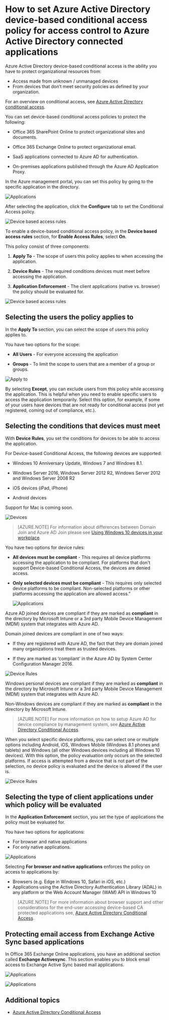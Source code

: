 <properties
	pageTitle="How to set Azure Active Directory device-based conditional access policy for access control to Azure Active Directory connected applications"
	description="Explains how IT admins can set device-based conditional access policies for Azure AD connected applications."
	services="active-directory"
	documentationCenter=""
	authors="markusvi"
	manager="femila"
	editor=""/>

<tags
	ms.service="active-directory"
	ms.workload="identity"
	ms.tgt_pltfrm="na"
	ms.devlang="na"
	ms.topic="article"
	ms.date="09/14/2016"
	ms.author="markvi"/>


# How to set Azure Active Directory device-based conditional access policy for access control to Azure Active Directory connected applications 


Azure Active Directory device-based conditional access is the ability you have to protect organizational resources from:

- Access made from unknown / unmanaged devices 
- From devices that don’t meet security policies as defined by your organization. 

For an overview on conditional access, see [Azure Active Directory conditional access](active-directory-conditional-access.md). 

You can set device-based conditional access policies to protect the following: 

- Office 365 SharePoint Online to protect organizational sites and documents. 

- Office 365 Exchange Online to protect organizational email. 

- SaaS applications connected to Azure AD for authentication. 

- On-premises applications published through the Azure AD Application Proxy. 


In the Azure management portal, you can set this policy by going to the specific application in the directory. 

 
  ![Applications](./media/active-directory-conditional-access-policy-connected-applications/01.png "Applications")


After selecting the application, click the **Configure** tab to set the Conditional Access policy.  


  ![Device based access rules](./media/active-directory-conditional-access-policy-connected-applications/02.png "Device based access rules")


 

To enable a device-based conditional access policy, in the **Device based access rules** section, for **Enable Access Rules**, select **On**. 

This policy consist of three components:

1. **Apply To** -  The scope of users this policy applies to when accessing the application. 

2. **Device Rules** -  The required conditions devices must meet before accessing the application. 

3. **Application Enforcement** -  The client applications (native vs. browser) the policy should be evaluated for. 

  ![Device based access rules](./media/active-directory-conditional-access-policy-connected-applications/03.png "Device based access rules")
 

## Selecting the users the policy applies to 

In the **Apply To** section, you can select the scope of users this policy applies to. 

You have two options for the scope:

- **All Users** - For everyone accessing the application 

- **Groups** - To limit the scope to users that are a member of a group or groups. 

![Apply to](./media/active-directory-conditional-access-policy-connected-applications/11.png "Apply to")


By selecting **Except**, you can exclude users from this policy while accessing the application. This is helpful when you need to enable specific users to access the application temporarily. Select this option, for example, if some of your users have devices that are not ready for conditional access (not yet registered, coming out of compliance, etc.).
 

## Selecting the conditions that devices must meet 

With **Device Rules**, you set the conditions for devices to be able to access the application. 

For Device-based Conditional Access, the following devices are supported: 

- Windows 10 Anniversary Update, Windows 7 and Windows 8.1. 

- Windows Server 2016, Windows Server 2012 R2, Windows Server 2012 and Windows Server 2008 R2 

- iOS devices (iPad, iPhone) 

- Android devices 

Support for Mac is coming soon. 

  ![Devices](./media/active-directory-conditional-access-policy-connected-applications/04.png "Applications")



 >[AZURE.NOTE] For information about differences between Domain Join and Azure AD Join please see [Using Windows 10 devices in your workplace](active-directory-azureadjoin-windows10-devices.md). 


You have two options for device rules: 

- **All devices must be compliant** - This requires all device platforms accessing the application to be compliant. For platforms that don't support Device-based Conditional Access, the devices are denied access. 

- **Only selected devices must be compliant** - This requires only selected device platforms to be compliant. Non-selected platforms or other platforms accessing the application are allowed access.”

  ![Applications](./media/active-directory-conditional-access-policy-connected-applications/05.png "Applications")



Azure AD joined devices are compliant if they are marked as **compliant** in the directory by Microsoft Intune or a 3rd party Mobile Device Management (MDM) system that integrates with Azure AD. 

Domain joined devices are compliant in one of two ways: 

- If they are registered with Azure AD, the fact that they are domain joined many organizations treat them as trusted devices. 

- If they are marked as ‘compliant’ in the Azure AD by System Center Configuration Manager 2016. 

 ![Device Rules](./media/active-directory-conditional-access-policy-connected-applications/06.png "Device Rules")
 

Windows personal devices are compliant if they are marked as **compliant** in the directory by Microsoft Intune or a 3rd party Mobile Device Management (MDM) system that integrates with Azure AD. 

Non-Windows devices are compliant if they are marked as **compliant** in the directory by Microsoft Intune. 

 >[AZURE.NOTE] For more information on how to setup Azure AD for device compliance by management system, see [Azure Active Directory Conditional Access](active-directory-conditional-access.md). 


When you select specific device platforms, you can select one or multiple options including Android, iOS, Windows Mobile (Windows 8.1 phones and tablets) and Windows (all other Windows devices including all Windows 10 devices). 
With this option, the policy evaluation only occurs on the selected platforms. If access is attempted from a device that is not part of the selection, no device policy is evaluated and the device is allowed if the user is. 

![Device Rules](./media/active-directory-conditional-access-policy-connected-applications/07.png "Device Rules")
  

## Selecting the type of client applications under which policy will be evaluated 

In the **Application Enforcement** section, you set the type of applications the policy must be evaluated for.


You have two options for applications: 

- For browser and native applications 
- For only native applications. 


![Applications](./media/active-directory-conditional-access-policy-connected-applications/08.png "Applications")


Selecting **For browser and native applications** enforces the policy on access to applications by: 

- Browsers (e.g. Edge in Windows 10, Safari in iOS, etc.) 
- Applications using the Active Directory Authentication Library (ADAL) in any platform or the Web Account Manager (WAM) API in Windows 10 

>[AZURE.NOTE] For more information about browser support and other considerations for the end-user accessing device-based CA protected applications see, [Azure Active Directory Conditional Access](active-directory-conditional-access.md). 

 

## Protecting email access from Exchange Active Sync based applications 

In Office 365 Exchange Online applications, you have an additional section called **Exchange Activesync**. This section enables you to block email access to Exchange Active Sync based mail applications. 

![Applications](./media/active-directory-conditional-access-policy-connected-applications/09.png "Applications")
 
![Applications](./media/active-directory-conditional-access-policy-connected-applications/10.png "Applications")

 
## Additional topics

- [Azure Active Directory Conditional Access](active-directory-conditional-access.md) 
